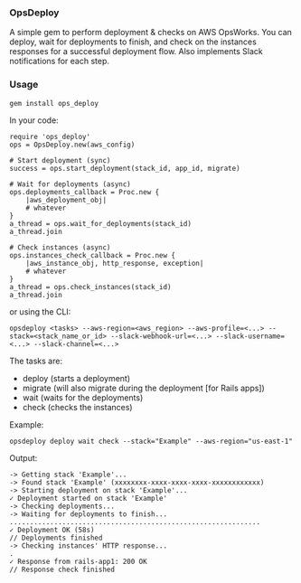 ### OpsDeploy

A simple gem to perform deployment & checks on AWS OpsWorks. You can deploy, wait for deployments to finish, and check on the instances responses for a successful deployment flow. Also implements Slack notifications for each step.

### Usage

```
gem install ops_deploy
```

In your code:

```
require 'ops_deploy'
ops = OpsDeploy.new(aws_config)

# Start deployment (sync)
success = ops.start_deployment(stack_id, app_id, migrate)

# Wait for deployments (async)
ops.deployments_callback = Proc.new {
	|aws_deployment_obj|
	# whatever
}
a_thread = ops.wait_for_deployments(stack_id)
a_thread.join

# Check instances (async)
ops.instances_check_callback = Proc.new {
	|aws_instance_obj, http_response, exception|
	# whatever
}
a_thread = ops.check_instances(stack_id)
a_thread.join

```

or using the CLI:

```
opsdeploy <tasks> --aws-region=<aws_region> --aws-profile=<...> --stack=<stack_name_or_id> --slack-webhook-url=<...> --slack-username=<...> --slack-channel=<...>
```

The tasks are:

- deploy (starts a deployment)
- migrate (will also migrate during the deployment [for Rails apps])
- wait (waits for the deployments)
- check (checks the instances)

Example:

```
opsdeploy deploy wait check --stack="Example" --aws-region="us-east-1"
```

Output:

```
-> Getting stack 'Example'...
-> Found stack 'Example' (xxxxxxxx-xxxx-xxxx-xxxx-xxxxxxxxxxxx)
-> Starting deployment on stack 'Example'...
✓ Deployment started on stack 'Example'
-> Checking deployments...
-> Waiting for deployments to finish...
..............................................................
✓ Deployment OK (58s)
// Deployments finished
-> Checking instances' HTTP response...
.
✓ Response from rails-app1: 200 OK
// Response check finished
```
